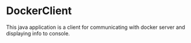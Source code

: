 # DockerClient
This java application is a client for communicating with docker server and displaying info to console.
